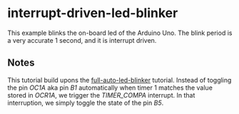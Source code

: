 # interrupt-driven-led-blinker

This example blinks the on-board led of the Arduino Uno. The blink period is 
a very accurate 1 second, and it is interrupt driven.

## Notes

This tutorial build upons the [full-auto-led-blinker](tutorials/full-auto-led-blinker)
tutorial. Instead of toggling the pin *OC1A* aka pin *B1* automatically when
timer 1 matches the value stored in *OCR1A*, we trigger the *TIMER_COMPA*
interrupt. In that interruption, we simply toggle the state of the pin *B5*.
